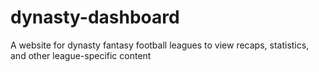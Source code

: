 # dynasty-dashboard
A website for dynasty fantasy football leagues to view recaps, statistics, and other league-specific content
